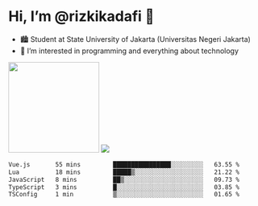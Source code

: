 # Hi, I’m @rizkikadafi 👋
- 🏙 Student at State University of Jakarta (Universitas Negeri Jakarta)
- 👀 I’m interested in programming and everything about technology
<img height="180em" src="https://github-readme-stats.vercel.app/api?username=rizkikadafi&show_icons=true&hide_border=true&&count_private=true&include_all_commits=true" />
<img src="https://github-readme-stats.vercel.app/api/top-langs/?username=rizkikadafi&show_icons=true&hide_border=true&&count_private=true&include_all_commits=true" />

<!--START_SECTION:waka-->

```txt
Vue.js       55 mins         ████████████████░░░░░░░░░   63.55 %
Lua          18 mins         █████▒░░░░░░░░░░░░░░░░░░░   21.22 %
JavaScript   8 mins          ██▒░░░░░░░░░░░░░░░░░░░░░░   09.73 %
TypeScript   3 mins          █░░░░░░░░░░░░░░░░░░░░░░░░   03.85 %
TSConfig     1 min           ▒░░░░░░░░░░░░░░░░░░░░░░░░   01.65 %
```

<!--END_SECTION:waka-->

<!---
rizkikadafi/rizkikadafi is a ✨ special ✨ repository because its `README.md` (this file) appears on your GitHub profile.
You can click the Preview link to take a look at your changes.
--->
